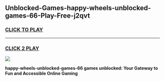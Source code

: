 
## Unblocked-Games-happy-wheels-unblocked-games-66-Play-Free-j2qvt
<h3>
<a href="https://premium76.site?title=happy-wheels-unblocked-games-66&ref=10A">CLICK TO PLAY</a></h3>
<hr>

<h3>
<a href="https://premium76.site?title=happy-wheels-unblocked-games-66&ref=10A">CLICK 2 PLAY</a>
  
</h3>

<a href="https://premium76.site?title=happy-wheels-unblocked-games-66&ref=10A"><img src="https://clearcache.store/games.png"></a>


**happy-wheels-unblocked-games-66 games unblocked: Your Gateway to Fun and Accessible Online Gaming**
